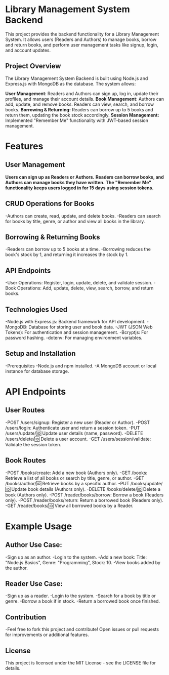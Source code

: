 # Library Management System Backend
  This project provides the backend functionality for a Library Management System. It allows users (Readers and Authors) to manage books, borrow 
  and return books, and perform user management tasks like signup, login, and account updates.

## Project Overview
The Library Management System Backend is built using Node.js and Express.js with MongoDB as the database. The system allows:

 **User Management**: Readers and Authors can sign up, log in, update their profiles, and manage their account details.
 **Book Management**: Authors can add, update, and remove books. Readers can view, search, and borrow books.
 **Borrowing & Returning:** Readers can borrow up to 5 books and return them, updating the book stock accordingly.
 **Session Management:** Implemented "Remember Me" functionality with JWT-based session management.
 
# Features
  
## User Management
  **Users can sign up as Readers or Authors.**
  **Readers can borrow books, and Authors can manage books they have written.**
  **The "Remember Me" functionality keeps users logged in for 15 days using session tokens.**
  
## CRUD Operations for Books
  -Authors can create, read, update, and delete books.
  -Readers can search for books by title, genre, or author and view all books in the library.
  
## Borrowing & Returning Books
  -Readers can borrow up to 5 books at a time.
  -Borrowing reduces the book's stock by 1, and returning it increases the stock by 1.
  
## API Endpoints
  -User Operations: Register, login, update, delete, and validate session.
  -Book Operations: Add, update, delete, view, search, borrow, and return books.
  
## Technologies Used
  -Node.js with Express.js: Backend framework for API development.
  -MongoDB: Database for storing user and book data.
  -JWT (JSON Web Tokens): For authentication and session management.
  -Bcryptjs: For password hashing.
  -dotenv: For managing environment variables.
  
## Setup and Installation
  -Prerequisites
    -Node.js and npm installed.
    -A MongoDB account or local instance for database storage.
    
# API Endpoints
 ## User Routes
   -POST /users/signup: Register a new user (Reader or Author).
   -POST /users/login: Authenticate user and return a session token.
   -PUT /users/update/:id: Update user details (name, password).
   -DELETE /users/delete/:id: Delete a user account.
   -GET /users/session/validate: Validate the session token.
## Book Routes
   -POST /books/create: Add a new book (Authors only).
   -GET /books: Retrieve a list of all books or search by title, genre, or author.
   -GET /books/author/:id: Retrieve books by a specific author.
   -PUT /books/update/:id: Update book details (Authors only).
   -DELETE /books/delete/:id: Delete a book (Authors only).
   -POST /reader/books/borrow: Borrow a book (Readers only).
   -POST /reader/books/return: Return a borrowed book (Readers only).
   -GET /reader/books/:id: View all borrowed books by a Reader.
   
# Example Usage
 ## Author Use Case:
   -Sign up as an author.
   -Login to the system.
   -Add a new book: Title: "Node.js Basics", Genre: "Programming", Stock: 10.
   -View books added by the author.
 ## Reader Use Case:
   -Sign up as a reader.
   -Login to the system.
   -Search for a book by title or genre.
   -Borrow a book if in stock.
  -Return a borrowed book once finished.
  
## Contribution
 -Feel free to fork this project and contribute! Open issues or pull requests for improvements or additional features.

## License
This project is licensed under the MIT License - see the LICENSE file for details.
